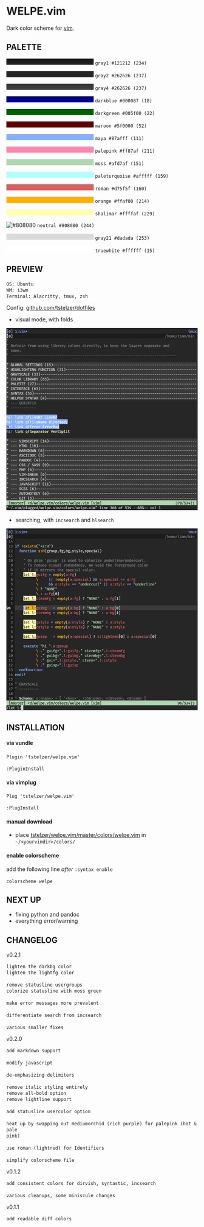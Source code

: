 # WELPE.vim

Dark color scheme for [vim](https://www.vim.org).

## PALETTE

![#1c1c1c](img/GRAY1.jpg) `gray1 #121212 (234)`

![#262626](img/GRAY2.jpg) `gray2 #262626 (237)`

![#3a3a3a](img/GRAY4.jpg) `gray4 #262626 (237)`

![#000087](img/DARKBLUE.jpg) `darkblue #000087 (18)`

![#005f00](img/DARKGREEN.jpg) `darkgreen #005f00 (22)`

![#5f0000](img/MAROON.jpg) `maroon #5f0000 (52)`

![#87afff](img/MAYA.jpg) `maya #87afff (111)`

![#ff87af](img/PALEPINK.jpg) `palepink #ff87af (211)`

![#afd7af](img/MOSS.jpg) `moss #afd7af (151)`

![#afffff](img/PALETURQUOISE.jpg) `paleturquoise #afffff (159)`

![#d75f5f](img/ROMAN.jpg) `roman #d75f5f (160)`

![#ffaf00](img/ORANGE.jpg) `orange #ffaf00 (214)`

![#ffffaf](img/SHALIMAR.jpg) `shalimar #ffffaf (229)`

![#808080](img/NEUTRAL.jpg) `neutral #808080 (244)`

![#dadada](img/GRAY21.jpg) `gray21 #dadada (253)`

![#ffffff](img/TRUEWHITE.jpg) `truewhite #ffffff (15)`

## PREVIEW

    OS: Ubuntu
    WM: i3wm
    Terminal: Alacritty, tmux, zsh

Config: [github.com/tstelzer/dotfiles](https://github.com/tstelzer/dotfiles/blob/master/.vim/vimrc)

* visual mode, with folds

![welpe1](img/welpe1.jpg)

* searching, with `incsearch` and `hlsearch`

![welpe2](img/welpe2.jpg)

## INSTALLATION

#### via vundle

`Plugin 'tstelzer/welpe.vim'`

`:PluginInstall`

#### via vimplug

`Plug 'tstelzer/welpe.vim'`

`:PlugInstall`

#### manual download

- place [tstelzer/welpe.vim/master/colors/welpe.vim](https://raw.githubusercontent.com/tstelzer/welpe.vim/master/colors/welpe.vim) in `~/<yourvimdir>/colors/`

#### enable colorscheme

add the following line *after* `:syntax enable`

`colorscheme welpe`

## NEXT UP

* fixing python and pandoc
* everything error/warning

## CHANGELOG

v0.2.1

    lighten the darkbg color
    lighten the lightfg color

    remove statusline usergroups
    colorize statusline with moss green

    make error messages more prevalent

    differentiate search from incsearch

    various smaller fixes

v0.2.0

    add markdown support

    modify javascript

    de-emphasizing delimiters

    remove italic styling entirely
    remove all-bold option
    remove lightline support

    add statusline usercolor option

    heat up by swapping out mediumorchid (rich purple) for palepink (hot & pale
    pink)

    use roman (lightred) for Identifiers

    simplify colorscheme file

v0.1.2

    add consistent colors for dirvish, syntastic, incsearch

    various cleanups, some miniscule changes

v0.1.1

    add readable diff colors
